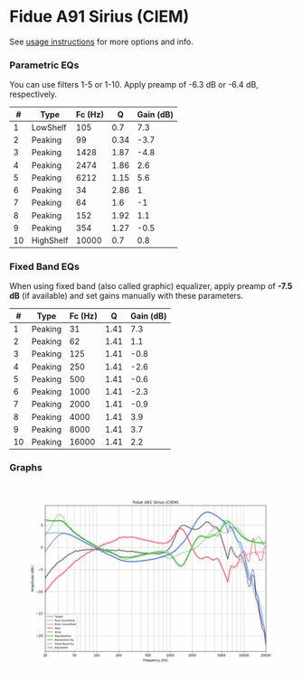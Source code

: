 # Fidue A91 Sirius (CIEM)
See [usage instructions](https://github.com/jaakkopasanen/AutoEq#usage) for more options and info.

### Parametric EQs
You can use filters 1-5 or 1-10. Apply preamp of -6.3 dB or -6.4 dB, respectively.

|   # | Type      |   Fc (Hz) |    Q |   Gain (dB) |
|-----|-----------|-----------|------|-------------|
|   1 | LowShelf  |       105 | 0.7  |         7.3 |
|   2 | Peaking   |        99 | 0.34 |        -3.7 |
|   3 | Peaking   |      1428 | 1.87 |        -4.8 |
|   4 | Peaking   |      2474 | 1.86 |         2.6 |
|   5 | Peaking   |      6212 | 1.15 |         5.6 |
|   6 | Peaking   |        34 | 2.86 |         1   |
|   7 | Peaking   |        64 | 1.6  |        -1   |
|   8 | Peaking   |       152 | 1.92 |         1.1 |
|   9 | Peaking   |       354 | 1.27 |        -0.5 |
|  10 | HighShelf |     10000 | 0.7  |         0.8 |

### Fixed Band EQs
When using fixed band (also called graphic) equalizer, apply preamp of **-7.5 dB** (if available) and set gains manually with these parameters.

|   # | Type    |   Fc (Hz) |    Q |   Gain (dB) |
|-----|---------|-----------|------|-------------|
|   1 | Peaking |        31 | 1.41 |         7.3 |
|   2 | Peaking |        62 | 1.41 |         1.1 |
|   3 | Peaking |       125 | 1.41 |        -0.8 |
|   4 | Peaking |       250 | 1.41 |        -2.6 |
|   5 | Peaking |       500 | 1.41 |        -0.6 |
|   6 | Peaking |      1000 | 1.41 |        -2.3 |
|   7 | Peaking |      2000 | 1.41 |        -0.9 |
|   8 | Peaking |      4000 | 1.41 |         3.9 |
|   9 | Peaking |      8000 | 1.41 |         3.7 |
|  10 | Peaking |     16000 | 1.41 |         2.2 |

### Graphs
![](./Fidue%20A91%20Sirius%20(CIEM).png)
